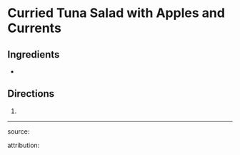 # Curried Tuna Salad with Apples and Currents

## Ingredients

- 

## Directions

1. 

---

source: 

attribution: 

